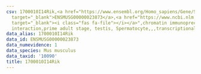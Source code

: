 ```yaml
---
csv: 1700010I14Rik,<a href="https://www.ensembl.org/Homo_sapiens/Gene/Summary?db=core;g=ENSMUSG00000023873"
  target="_blank">ENSMUSG00000023873</a>,<a href="https://www.ncbi.nlm.nih.gov/pubmed/25450459"
  target="_blank"><i class="fas fa-file"></i></a>",chromatin immunoprecipitation assay,direct
  interaction,prime adult stage, testis, Spermatocyte,,,transcriptional regulation,
data_alias: 1700010I14Rik
data_id: ENSMUSG00000023873
data_numevidence: 1
data_species: Mus musculus
data_taxid: '10090'
title: 1700010I14Rik
---
```

